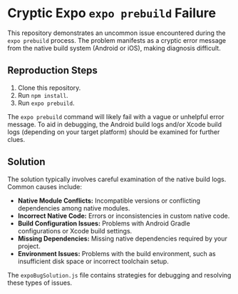 # Cryptic Expo `expo prebuild` Failure

This repository demonstrates an uncommon issue encountered during the `expo prebuild` process. The problem manifests as a cryptic error message from the native build system (Android or iOS), making diagnosis difficult.

## Reproduction Steps

1. Clone this repository.
2. Run `npm install`.
3. Run `expo prebuild`.

The `expo prebuild` command will likely fail with a vague or unhelpful error message.  To aid in debugging, the Android build logs and/or Xcode build logs (depending on your target platform) should be examined for further clues.

## Solution

The solution typically involves careful examination of the native build logs.  Common causes include:

* **Native Module Conflicts:**  Incompatible versions or conflicting dependencies among native modules.
* **Incorrect Native Code:**  Errors or inconsistencies in custom native code.
* **Build Configuration Issues:**  Problems with Android Gradle configurations or Xcode build settings.
* **Missing Dependencies:**  Missing native dependencies required by your project.
* **Environment Issues:**  Problems with the build environment, such as insufficient disk space or incorrect toolchain setup.

The `expoBugSolution.js` file contains strategies for debugging and resolving these types of issues.
